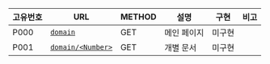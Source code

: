|고유번호|URL|METHOD|설명|구현|비고
|---|---|---|---|---|---|
|P000|[`domain`](./specification/P000.md)|GET|메인 페이지|미구현||
|P001|[`domain/<Number>`](./specification/P001.md)|GET|개별 문서|미구현||
